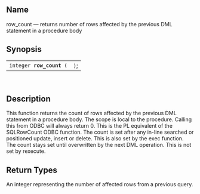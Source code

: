<div id="fn_row_count" class="refentry">

<div class="titlepage">

</div>

<div class="refnamediv">

## Name

row_count — returns number of rows affected by the previous DML
statement in a procedure body

</div>

<div class="refsynopsisdiv">

## Synopsis

<div id="fsyn_row_count" class="funcsynopsis">

|                               |      |
|-------------------------------|------|
| `integer `**`row_count`**` (` | `)`; |

<div class="funcprototype-spacer">

 

</div>

</div>

</div>

<div id="desc_row_count" class="refsect1">

## Description

This function returns the count of rows affected by the previous DML
statement in a procedure body. The scope is local to the procedure.
Calling this from ODBC will always return 0. This is the PL equivalent
of the SQLRowCount ODBC function. The count is set after any in-line
searched or positioned update, insert or delete. This is also set by the
exec function. The count stays set until overwritten by the next DML
operation. This is not set by rexecute.

</div>

<div id="ret_row_count" class="refsect1">

## Return Types

An integer representing the number of affected rows from a previous
query.

</div>

</div>
